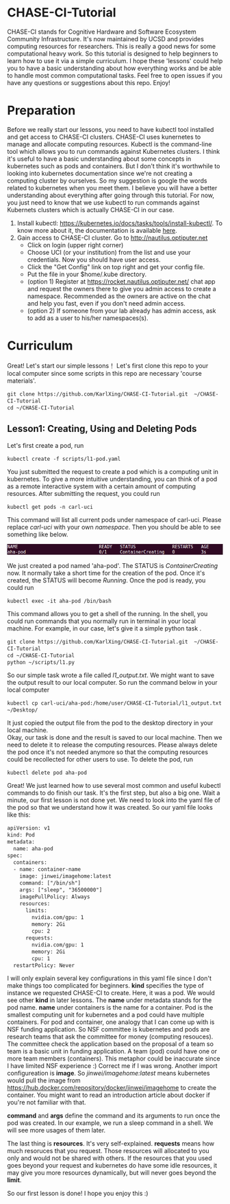 # CHASE-CI-Tutorial
CHASE-CI stands for Cognitive Hardware and Software Ecosystem Community Infrastructure. It's now maintained by UCSD and provides computing resources for researchers. This is really a good news for some computational heavy work. So this tutorial is designed to help beginners to learn how to use it via a simple curriculum. I hope these 'lessons' could help you to have a basic understanding about how everything works and be able to handle most common computational tasks. Feel free to open issues if you have any questions or suggestions about this repo. Enjoy!


# Preparation
Before we really start our lessons, you need to have kubectl tool installed and get access to CHASE-CI clusters. CHASE-CI uses kunernetes to manage and allocate computing resources. Kubectl is the command-line tool which allows you to run commands against Kubernetes clusters. I think it's useful to have a basic understanding about some concepts in kubernetes such as pods and containers. But I don't think it's worthwhile to looking into kubernetes documentation since we're not creating a computing cluster by ourselves. So my suggestion is google the words related to kubernetes when you meet them. I believe you will have a better understanding about everything after going through this tutorial. For now, you just need to know that we use kubectl to run commands against Kubernets clusters which is actually CHASE-CI in our case.

1. Install kubectl: https://kubernetes.io/docs/tasks/tools/install-kubectl/. To know more about it, the documentation is available [here](https://kubernetes.io/docs/reference/kubectl/overview/).
2. Gain access to CHASE-CI cluster. Go to http://nautilus.optiputer.net
   - Click on login (upper right corner)
   - Choose UCI (or your institution) from the list and use your credentials. Now you should have user access.
   - Click the "Get Config" link on top right and get your config file.
   - Put the file in your $home/.kube directory.
   - (option 1) Register at https://rocket.nautilus.optiputer.net/ chat app and request the owners there to give you admin access to create a namespace. Recommended as the owners are active on the chat and help you fast, even if you don't need admin access.
   - (option 2) If someone from your lab already has admin access, ask to add as a user to his/her namespaces(s).

# Curriculum
Great! Let's start our simple lessons！ Let's first clone this repo to your local computer since some scripts in this repo are necessary 'course materials'. 

```
git clone https://github.com/KarlXing/CHASE-CI-Tutorial.git  ~/CHASE-CI-Tutorial
cd ~/CHASE-CI-Tutorial
```

## Lesson1: Creating, Using and Deleting Pods
Let's first create a pod, run 
```
kubectl create -f scripts/l1-pod.yaml
```
You just submitted the request to create a pod which is a computing unit in kubernetes. To give a more intuitive understanding, you can think of a pod as a remote interactive system with a certain amount of computing resources. After submitting the request, you could run
```
kubectl get pods -n carl-uci
```
This command will list all current pods under namespace of carl-uci. Please replace *carl-uci* with your own *namespace*. Then you should be able to see something like below. 

![Pods](imgs/l1-1.png)


We just created a pod named 'aha-pod'. The STATUS is *ContainerCreating* now. It normally take a short time for the creation of the pod. Once it's created, the STATUS will become *Running*. Once the pod is ready, you could run 
```
kubectl exec -it aha-pod /bin/bash
```
This command allows you to get a shell of the running. In the shell, you could run commands that you normally run in terminal in your local machine. For example, in our case, let's give it a simple python task .
```
git clone https://github.com/KarlXing/CHASE-CI-Tutorial.git  ~/CHASE-CI-Tutorial
cd ~/CHASE-CI-Tutorial
python ~/scripts/l1.py
```

So our simple task wrote a file called *l1_output.txt*. We might want to save the output result to our local computer. So run the command below in your local computer  
```
kubectl cp carl-uci/aha-pod:/home/user/CHASE-CI-Tutorial/l1_output.txt ~/Desktop/ 
```
It just copied the output file from the pod to the desktop directory in your local machine.   
Okay, our task is done and the result is saved to our local machine. Then we need to delete it to release the computing resources. Please always delete the pod once it's not needed anymore so that the computing resources could be recollected for other users to use. To delete the pod, run

```
kubectl delete pod aha-pod
```

Great! We just learned how to use several most common and useful kubectl commands to do finish our task. It's the first step, but also a big one. Wait a minute, our first lesson is not done yet. We need to look into the yaml file of the pod so that we understand how it was created. So our yaml file looks like this: 
```
apiVersion: v1
kind: Pod
metadata:
  name: aha-pod
spec:
  containers:
  - name: container-name
    image: jinwei/imagehome:latest
    command: ["/bin/sh"]
    args: ["sleep", "36500000"]
    imagePullPolicy: Always
    resources:
      limits:
        nvidia.com/gpu: 1
        memory: 2Gi
        cpu: 2
      requests:
        nvidia.com/gpu: 1
        memory: 2Gi
        cpu: 1
  restartPolicy: Never
```
I will only explain several key configurations in this yaml file since I don't make things too complicated for beginners. **kind** specifies the type of instance we requested CHASE-CI to create. Here, it was a pod. We would see other **kind** in later lessons. The **name** under metadata stands for the pod name. **name** under containers is the name for a container. Pod is the smallest computing unit for kubernetes and a pod could have multiple containers. For pod and container, one analogy that I can come up with is NSF funding application. So NSF committee is kubernetes and pods are research teams that ask the committee for money (computing resouces). The committee check the application based on the proposal of a team so team is a basic unit in funding application. A team (pod) could have one or more team members (containers). This metaphor could be inaccurate since I have limited NSF experience :) Correct me if I was wrong. Another import configureation is **image**. So *jinwei/imagehome:latest* means kubernetes would pull the image from https://hub.docker.com/repository/docker/jinwei/imagehome to create the container. You might want to read an introduction article about docker if you're not familiar with that. 

**command** and **args** define the command and its arguments to run once the pod was created. In our example, we run a sleep command in a shell. We will see more usages of them later.

The last thing is **resources**. It's very self-explained. **requests** means how much resoruces that you request. Those resources will allocated to you only and would not be shared with others. If the resources that you used goes beyond your request and kubernetes do have some idle resources, it may give you more resources dynamically, but will never goes beyond the **limit**. 

So our first lesson is done! I hope you enjoy this :)

